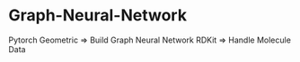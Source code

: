 # Graph-Neural-Network
Pytorch Geometric => Build Graph Neural Network  RDKit => Handle Molecule Data
